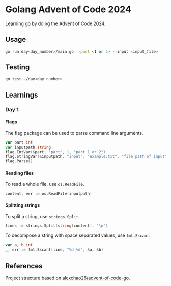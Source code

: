 # Golang Advent of Code 2024

Learning go by doing the Advent of Code 2024.

## Usage

```bash
go run day<day_number>/main.go --part <1 or 2> --input <input_file>
```

## Testing

```bash
go test ./day<day_number>
```

## Learnings

### Day 1

#### Flags

The flag package can be used to parse command line arguments.

```go
var part int
var inputpath string
flag.IntVar(&part, "part", 1, "part 1 or 2")
flag.StringVar(&inputpath, "input", "example.txt", "file path of input")
flag.Parse()
```

#### Reading files

To read a whole file, use `os.ReadFile`.

```go
content, err := os.ReadFile(inputpath)
```

#### Splitting strings

To split a string, use `strings.Split`.

```go
lines := strings.Split(string(content), "\n")
```

To decompose a string with space separated values, use `fmt.Sscanf`.

```go
var a, b int
_, err := fmt.Sscanf(line, "%d %d", &a, &b)
```

## References

Project structure based on [alexchao26/advent-of-code-go](https://github.com/alexchao26/advent-of-code-go).
